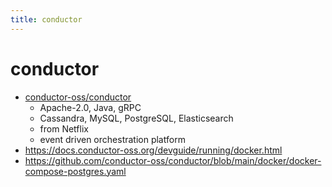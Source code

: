 ```yaml
---
title: conductor
---
```


# conductor

- [conductor-oss/conductor](https://github.com/conductor-oss/conductor)
  - Apache-2.0, Java, gRPC
  - Cassandra, MySQL, PostgreSQL, Elasticsearch
  - from Netflix
  - event driven orchestration platform
- https://docs.conductor-oss.org/devguide/running/docker.html
- https://github.com/conductor-oss/conductor/blob/main/docker/docker-compose-postgres.yaml
